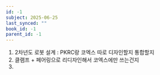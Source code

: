 ```yaml
---
id: -1
subject: 2025-06-25
last_synced: ""
book_id: -1
parent_id: -1
---
```

1. 2차년도 로봇 설계 : PKRC랑 코엑스 따로 디자인할지 통합할지
2. 클램프 + 페어링으로 리디자인해서 코엑스에만 쓰는건지
3. 